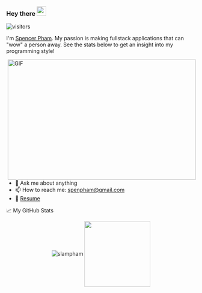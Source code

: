 ### Hey there <img src="https://media.giphy.com/media/hvRJCLFzcasrR4ia7z/giphy.gif" width="25px">
![visitors](https://visitor-badge.glitch.me/badge?page_id=slampham.slampham)

I'm [Spencer Pham](https://spencerpham.dev/). My passion is making fullstack applications that can "wow" a person away. See the stats below to get an insight into my programming style!

<img align="right" alt="GIF" src="https://github.com/abhisheknaiidu/abhisheknaiidu/blob/master/code.gif?raw=true" width="500" height="320" />
  
- 💬 Ask me about anything
- 📫 How to reach me: spenpham@gmail.com
- 📝 [Resume](https://www.spencerpham.dev/static/media/SpencerPhamResume.3c3f8ba6.pdf)

📈 My GitHub Stats

<p align="center"> <img src="https://github-readme-stats.vercel.app/api?username=slampham&show_icons=true&theme=gotham" alt="slampham" />
<img height=175 align="center" src="https://github-readme-stats.vercel.app/api/top-langs/?username=slampham&hide=c%23,powershell,java&title_color=2aa889&text_color=99d1ce&icon_color=2bbc8a&bg_color=0c1014&langs_count=8&layout=compact" />
